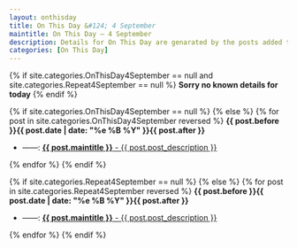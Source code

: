```yaml
---
layout: onthisday
title: On This Day &#124; 4 September
maintitle: On This Day — 4 September
description: Details for On This Day are genarated by the posts added to the website so the content is subject to changes/updates over time.
categories: [On This Day]
---
```


{% if site.categories.OnThisDay4September == null and site.categories.Repeat4September == null %}
<strong>Sorry no known details for today</strong>
{% endif %}

{% if site.categories.OnThisDay4September == null %}
{% else %}
{% for post in site.categories.OnThisDay4September reversed %}
<strong>{{ post.before }}{{ post.date | date: "%e %B %Y" }}{{ post.after }}</strong>
<ul>
<li> ——: <a class="{{ post.class }}" href="{{ post.url }}"><strong>{{ post.maintitle }}</strong> - {{ post.post_description }}</a></li>
</ul>
{% endfor %}
{% endif %}

{% if site.categories.Repeat4September == null %}
{% else %}
{% for post in site.categories.Repeat4September reversed %}
<strong>{{ post.before }}{{ post.date | date: "%e %B %Y" }}{{ post.after }}</strong>
<ul>
<li> ——: <a class="{{ post.class }}" href="{{ post.url }}"><strong>{{ post.maintitle }}</strong> - {{ post.post_description }}</a></li>
</ul>
{% endfor %}
{% endif %}
